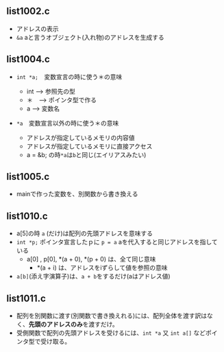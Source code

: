 ## list1002.c
-  アドレスの表示
-  `&a` aと言うオブジェクト(入れ物)のアドレスを生成する

## list1004.c
- `int *a;`　変数宣言の時に使う＊の意味
  - int --> 参照先の型
  - ＊　--> ポインタ型で作る
  - a   --> 変数名

- `*a`　変数宣言以外の時に使う＊の意味
  - アドレスが指定しているメモリの内容値
  - アドレスが指定しているメモリに直接アクセス
  - a = &b; の時`*a`は`b`と同じ(エイリアスみたい)

## list1005.c
- mainで作った変数を、別関数から書き換える

## list1010.c
- a[5]の時 `a` (だけ)は配列の先頭アドレスを意味する
- `int *p;` ポインタ宣言したｐに `p = a` aを代入すると同じアドレスを指している
  - a[0] , p[0], *(a + 0), *(p + 0)  は、全て同じ意味
    - *(a + i) は、アドレスをiずらして値を参照の意味
- ` a[b] `(添え字演算子)は、`a + b`をするだけ(aはアドレス値)

## list1011.c
- 配列を別関数に渡す(別関数で書き換えれる)には、配列全体を渡す訳はなく、**先頭のアドレスのみ**を渡すだけ。
- 受側関数で配列の先頭アドレスを受けるには、` int *a ` 又 ` int a[] ` などポインタ型で受け取る。
